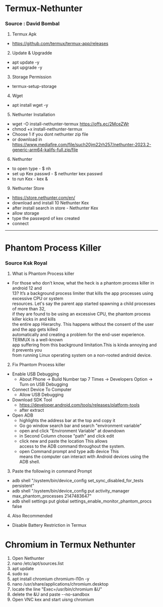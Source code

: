 # Termux-Nethunter
### Source : David Bombal
1. Termux Apk
- https://github.com/termux/termux-app/releases
2. Update & Upgradde 
- apt update -y
- apt upgrade -y
3. Storage Permission
- termux-setup-storage
4. Wget
- apt install wget -y
5. Nethunter Installation
- wget -O install-nethunter-termux https://offs.ec/2MceZWr
- chmod +x install-nethunter-termux
- Choose 1 if you dont nethunter zip file 
- or download in https://www.mediafire.com/file/such20jm22rh257/nethunter-2023.2-generic-arm64-kalifs-full.zip/file
6. Nethunter 
- to open type - $ nh
- set up Kex passwd - $ nethunter kex passwd
- to run Kex - kex &
9. Nethunter Store 
- https://store.nethunter.com/en/
- download and install 
10 Nethunter Kex 
- after install search in store - Nethunter Kex
- allow storage 
- type the passwprd of kex created 
- connect 
---
# Phantom Process Killer
### Source Ksk Royal

1. What is Phantom Process killer
- For those who don’t know, what the heck is  a phantom process killer in android 12 and  
13? It’s a background process limiter that kills  the app processes using excessive CPU or system  
resources. Let's say the parent app started  spawning a child processes of more than 32,  
if they are found to be using an excessive CPU,  the phantom process killer kicks in and kills  
the entire app Hierarchy. This happens without  the consent of the user and the app gets killed  
automatically and creating a problem for the  end-user experience. TERMUX is a well-known  
app suffering from this background limitation.This is  kinda annoying and it prevents you  
from running Linux operating system  on a non-rooted android device.
2. Fix Phantom Process killer
- Enable USB Debugging
  - About Phone -> Build Number tap 7 Times -> Developers Option -> Turn on USB Debugging
- Connect Device To Computer
  - Allow USB Debugging
- Download SDK Tool
  - https://developer.android.com/tools/releases/platform-tools
  - after extract
- Open ADB
  - highlights the address bar at the top and copy it
  - Go go window search bar and search "environment variable"
  - open and click "Environment Variable" at downdown
  - in Second Column choose "path" and click edit
  - click new and paste the location This allows  
access to the ADB command throughout  the system.
  - open Command prompt and type adb device This  
means the computer can interact with  Android devices using the ADB shell.
3. Paste the following in command Prompt
- adb shell "/system/bin/device_config set_sync_disabled_for_tests persistent"
- adb shell "/system/bin/device_config put activity_manager max_phantom_processes 2147483647"
- adb shell settings put global settings_enable_monitor_phantom_procs false
4. Also Recommended
- Disable Battery Restriction in Termux 

# Chromium in Termux Nethunter
1. Open Nethunter
2. nano /etc/apt/sources.list
3. apt update
4. sudo su
5. apt install chromium chromium-l10n -y
6. nano /usr/share/applications/chromium.desktop
7. locate the line "Exec=/usr/bin/chromium &U"
8. delete the &U and paste --no-sandbox
9. Open VNC kex and start uisng chromium
